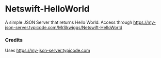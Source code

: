 # Netswift-HelloWorld
A simple JSON Server that returns Hello World. 
Access through https://my-json-server.typicode.com/MrSkwiggs/Netswift-HelloWorld

### Credits
Uses https://my-json-server.typicode.com
